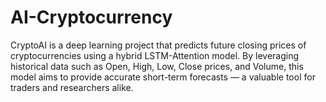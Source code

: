 # AI-Cryptocurrency
CryptoAI is a deep learning project that predicts future closing prices of cryptocurrencies using a hybrid LSTM-Attention model. By leveraging historical data such as Open, High, Low, Close prices, and Volume, this model aims to provide accurate short-term forecasts — a valuable tool for traders and researchers alike.
